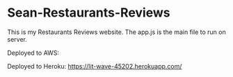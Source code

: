 # Sean-Restaurants-Reviews

This is my Restaurants Reviews website. The app.js is the main file to run on server. 

Deployed to AWS:

Deployed to Heroku: https://lit-wave-45202.herokuapp.com/
